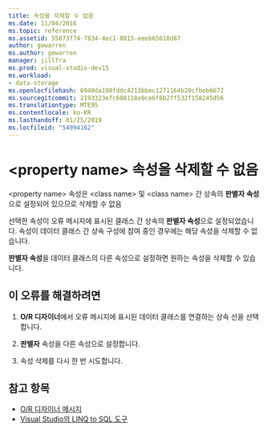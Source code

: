 ```yaml
---
title: 속성을 삭제할 수 없음
ms.date: 11/04/2016
ms.topic: reference
ms.assetid: 55873f74-7834-4ec1-8815-eeeb65618d87
author: gewarren
ms.author: gewarren
manager: jillfra
ms.prod: visual-studio-dev15
ms.workload:
- data-storage
ms.openlocfilehash: 6940da198fddc4213bbec1271164b20cfbeb6672
ms.sourcegitcommit: 2193323efc608118e0ce6f6b2ff532f158245d56
ms.translationtype: MTE95
ms.contentlocale: ko-KR
ms.lasthandoff: 01/25/2019
ms.locfileid: "54994162"
---
```

# <a name="the-property-property-name-cannot-be-deleted"></a>\<property name> 속성을 삭제할 수 없음

\<property name> 속성은 \<class name> 및 \<class name> 간 상속의 **판별자 속성**으로 설정되어 있으므로 삭제할 수 없음

선택한 속성이 오류 메시지에 표시된 클래스 간 상속의 **판별자 속성**으로 설정되었습니다. 속성이 데이터 클래스 간 상속 구성에 참여 중인 경우에는 해당 속성을 삭제할 수 없습니다.

**판별자 속성**을 데이터 클래스의 다른 속성으로 설정하면 원하는 속성을 삭제할 수 있습니다.

## <a name="to-correct-this-error"></a>이 오류를 해결하려면

1. **O/R 디자이너**에서 오류 메시지에 표시된 데이터 클래스를 연결하는 상속 선을 선택합니다.

2. **판별자** 속성을 다른 속성으로 설정합니다.

3. 속성 삭제를 다시 한 번 시도합니다.

## <a name="see-also"></a>참고 항목

- [O/R 디자이너 메시지](../data-tools/o-r-designer-messages.md)
- [Visual Studio의 LINQ to SQL 도구](../data-tools/linq-to-sql-tools-in-visual-studio2.md)